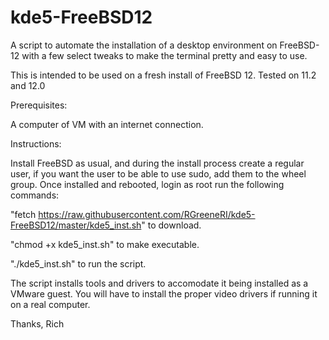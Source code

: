 # kde5-FreeBSD12
A script to automate the installation of a desktop environment on FreeBSD-12 with a few select tweaks to make the terminal pretty and easy to use.


This is intended to be used on a fresh install of FreeBSD 12.  Tested on 11.2 and 12.0

Prerequisites:

A computer of VM with an internet connection.


Instructions:

Install FreeBSD as usual, and during the install process create a regular user, if you want the user to be able to use sudo, add them to the wheel group.  Once installed and rebooted, login as root run the following commands: 

"fetch https://raw.githubusercontent.com/RGreeneRI/kde5-FreeBSD12/master/kde5_inst.sh" to download. 

"chmod +x kde5_inst.sh" to make executable.

"./kde5_inst.sh" to run the script.


The script installs tools and drivers to accomodate it being installed as a VMware guest.  You will have to install the proper video drivers if running it on a real computer.  


Thanks,
Rich
